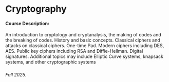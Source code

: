 # Cryptography

#### Course Description:
An introduction to cryptology and cryptanalysis, the making of codes and the breaking of codes. History and basic concepts. Classical ciphers and attacks on classical ciphers. One-time Pad. Modern ciphers including DES, AES. Public key ciphers including RSA and Diffie-Hellman. Digital signatures. Additional topics may include Elliptic Curve systems, knapsack systems, and other cryptographic systems

###

###### Fall 2025.